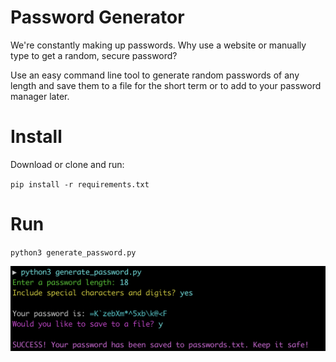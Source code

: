 # Password Generator

We're constantly making up passwords. Why use a website or manually type to get a random, secure password? 

Use an easy command line tool to generate random passwords of any length and save them to a file for the short term or to add to your password manager later. 

# Install

Download or clone and run:

`pip install -r requirements.txt`

# Run

`python3 generate_password.py`

![Alt text](/screenshots/password-generator.png?raw=true "Password Generator")